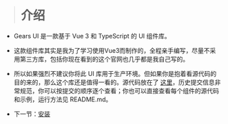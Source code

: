 &nbsp;
># 介绍

* Gears UI 是一款基于 Vue 3 和 TypeScript 的 UI 组件库。

* 这款组件库其实是我为了学习使用Vue3而制作的，全程亲手编写，尽量不采用第三方库，包括你现在看到的这个官网也几乎都是我自己写的。

* 所以如果强烈不建议你将此 UI 库用于生产环境。但如果你是抱着看源代码的目的来的，那么这个库还是值得一看的。源代码放在了 [这里](https://github.com/Givemeisright/chips-ui)，历史提交信息非常规范，你可以按提交的顺序逐个查看；你也可以直接查看每个组件的源代码和示例，运行方法见 README.md。

* 下一节：[安装](#/doc/install)
